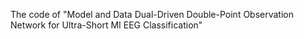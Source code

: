 The code of "Model and Data Dual-Driven Double-Point Observation Network for Ultra-Short MI EEG Classification"

